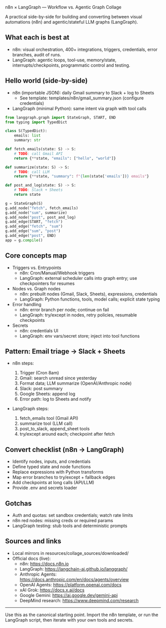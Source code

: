 n8n × LangGraph — Workflow vs. Agentic Graph Collage

A practical side-by-side for building and converting between visual automations (n8n) and agentic/stateful LLM graphs (LangGraph).

## What each is best at

- n8n: visual orchestration, 400+ integrations, triggers, credentials, error branches, audit of runs.
- LangGraph: agentic loops, tool-use, memory/state, interrupts/checkpoints, programmatic control and testing.

## Hello world (side-by-side)

- n8n (importable JSON): daily Gmail summary to Slack + log to Sheets
  - See template: templates/n8n/gmail_summary.json (configure credentials)
- LangGraph (minimal Python): same intent via graph with tool calls
```python
from langgraph.graph import StateGraph, START, END
from typing import TypedDict

class S(TypedDict):
    emails: list
    summary: str

def fetch_emails(state: S) -> S:
    # TODO: call Gmail API
    return {**state, "emails": ["hello", "world"]}

def summarize(state: S) -> S:
    # TODO: call LLM
    return {**state, "summary": f"{len(state['emails'])} emails"}

def post_and_log(state: S) -> S:
    # TODO: Slack + Sheets
    return state

g = StateGraph(S)
g.add_node("fetch", fetch_emails)
g.add_node("sum", summarize)
g.add_node("post", post_and_log)
g.add_edge(START, "fetch")
g.add_edge("fetch", "sum")
g.add_edge("sum", "post")
g.add_edge("post", END)
app = g.compile()
```

## Core concepts map

- Triggers vs. Entrypoints
  - n8n: Cron/Manual/Webhook triggers
  - LangGraph: external scheduler calls into graph entry; use checkpointers for resumes
- Nodes vs. Graph nodes
  - n8n: prebuilt nodes (Gmail, Slack, Sheets), expressions, credentials
  - LangGraph: Python functions, tools, model calls; explicit state typing
- Error handling
  - n8n: error branch per node; continue on fail
  - LangGraph: try/except in nodes, retry policies, resumable checkpoints
- Secrets
  - n8n: credentials UI
  - LangGraph: env vars/secret store; inject into tool functions

## Pattern: Email triage → Slack + Sheets

- n8n steps:
  1) Trigger (Cron 8am)
  2) Gmail: search unread since yesterday
  3) Format data; LLM summarize (OpenAI/Anthropic node)
  4) Slack: post summary
  5) Google Sheets: append log
  6) Error path: log to Sheets and notify

- LangGraph steps:
  1) fetch_emails tool (Gmail API)
  2) summarize tool (LLM call)
  3) post_to_slack, append_sheet tools
  4) try/except around each; checkpoint after fetch

## Convert checklist (n8n → LangGraph)

- Identify nodes, inputs, and credentials
- Define typed state and node functions
- Replace expressions with Python transforms
- Map error branches to try/except + fallback edges
- Add checkpoints at long calls (API/LLM)
- Provide .env and secrets loader

## Gotchas

- Auth and quotas: set sandbox credentials; watch rate limits
- n8n red nodes: missing creds or required params
- LangGraph testing: stub tools and deterministic prompts

## Sources and links

- Local mirrors in resources/collage_sources/downloaded/
- Official docs (live):
  - n8n: https://docs.n8n.io
  - LangGraph: https://langchain-ai.github.io/langgraph/
  - Anthropic Agents: https://docs.anthropic.com/en/docs/agents/overview
  - OpenAI Agents: https://platform.openai.com/docs
  - xAI Grok: https://docs.x.ai/docs
  - Google Gemini: https://ai.google.dev/gemini-api
  - DeepMind research: https://www.deepmind.com/research

---

Use this as the canonical starting point. Import the n8n template, or run the LangGraph script, then iterate with your own tools and secrets.

